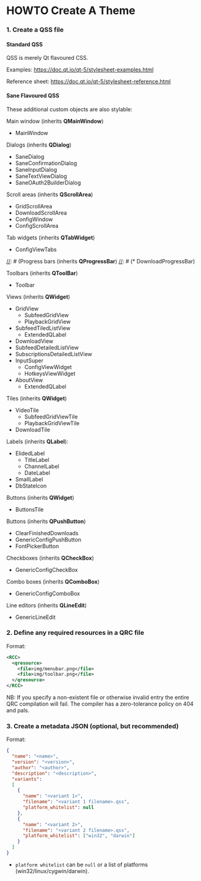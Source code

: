 HOWTO Create A Theme
====================

### 1. Create a QSS file

#### Standard QSS

QSS is merely Qt flavoured CSS.

Examples: https://doc.qt.io/qt-5/stylesheet-examples.html

Reference sheet: https://doc.qt.io/qt-5/stylesheet-reference.html

#### Sane Flavoured QSS

These additional custom objects are also stylable:

Main window (inherits **QMainWindow**)
* MainWindow

Dialogs (inherits **QDialog**)
* SaneDialog
* SaneConfirmationDialog
* SaneInputDialog
* SaneTextViewDialog
* SaneOAuth2BuilderDialog

Scroll areas (inherits **QScrollArea**)
* GridScrollArea
* DownloadScrollArea
* ConfigWindow
* ConfigScrollArea

Tab widgets (inherits **QTabWidget**)
* ConfigViewTabs

[//]: # (Abandoned for now due to override unsetting all the defaults into an unusable status)
[//]: # (Progress bars (inherits **QProgressBar**)
[//]: # (* DownloadProgressBar)

Toolbars (inherits **QToolBar**)
* Toolbar

Views (inherits **QWidget**)
  * GridView
    * SubfeedGridView
    * PlaybackGridView
  * SubfeedTiledListView
    * ExtendedQLabel
  * DownloadView
  * SubfeedDetailedListView
  * SubscriptionsDetailedListView
  * InputSuper
    * ConfigViewWidget
    * HotkeysViewWidget
  * AboutView
    * ExtendedQLabel

Tiles (inherits **QWidget**)
  * VideoTile
    * SubfeedGridViewTile
    * PlaybackGridViewTile
  * DownloadTile

Labels (inherits **QLabel**):
  * ElidedLabel
    * TitleLabel
    * ChannelLabel
    * DateLabel
  * SmallLabel
  * DbStateIcon

Buttons (inherits **QWidget**)
* ButtonsTile

Buttons (inherits **QPushButton**)
* ClearFinishedDownloads
* GenericConfigPushButton
* FontPickerButton

Checkboxes (inherits **QCheckBox**)
* GenericConfigCheckBox

Combo boxes (inherits **QComboBox**)
* GenericConfigComboBox

Line editors (inherits **QLineEdit**)
* GenericLineEdit

### 2. Define any required resources in a QRC file

Format:

```xml
<RCC>
  <qresource>
    <file>img/menubar.png</file>
    <file>img/toolbar.png</file>
  </qresource>
</RCC>
```

NB: If you specify a non-existent file or otherwise invalid entry the entire QRC compilation will fail. The compiler has
a zero-tolerance policy on 404 and pals.

### 3. Create a metadata JSON (optional, but recommended)

Format:
```json
{
  "name": "<name>",
  "version": "<version>",
  "author": "<author>",
  "description": "<description>",
  "variants":
  [
    {
      "name": "<variant 1>",
      "filename": "<variant 1 filename>.qss",
      "platform_whitelist": null
    },
    {
      "name": "<variant 2>",
      "filename": "<variant 2 filename>.qss",
      "platform_whitelist": ["win32", "darwin"]
    }
  ]
}
```

  * `platform whitelist` can be `null` or a list of platforms (win32/linux/cygwin/darwin).